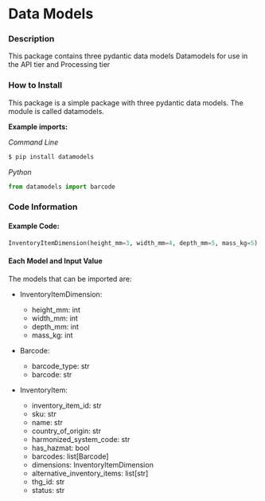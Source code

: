 # Data Models

### Description
This package contains three pydantic data models
Datamodels for use in the API tier and Processing tier

### How to Install
This package is a simple package with three pydantic data models. 
The module is called datamodels.

**Example imports:**

*Command Line*
```bash
$ pip install datamodels
```
*Python*
```python
from datamodels import barcode
```


### Code Information
#### Example Code:
```python
InventoryItemDimension(height_mm=3, width_mm=4, depth_mm=5, mass_kg=5)
```
#### Each Model and Input Value
The models that can be imported are:

- InventoryItemDimension:
   - height_mm: int
   - width_mm: int
   - depth_mm: int
   - mass_kg: int


- Barcode:
  - barcode_type: str
  - barcode: str


- InventoryItem:
  - inventory_item_id: str
  - sku: str
  - name: str
  - country_of_origin: str
  - harmonized_system_code: str
  - has_hazmat: bool
  - barcodes: list[Barcode]
  - dimensions: InventoryItemDimension
  - alternative_inventory_items: list[str]
  - thg_id: str 
  - status: str

